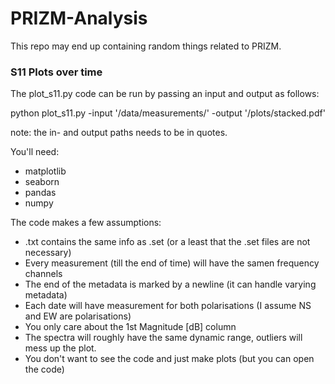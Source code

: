 # PRIZM-Analysis

This repo may end up containing random things related to PRIZM.

### S11 Plots over time
The plot_s11.py code can be run by passing an input and output as follows:

python plot_s11.py -input '/data/measurements/' -output '/plots/stacked.pdf'

note: the in- and output paths needs to be in quotes.

You'll need:
- matplotlib
- seaborn
- pandas
- numpy

The code makes a few assumptions:
- .txt contains the same info as .set (or a least that the .set files are not necessary)
- Every measurement (till the end of time) will have the samen frequency channels
- The end of the metadata is marked by a newline (it can handle varying metadata)
- Each date will have measurement for both polarisations (I assume NS and EW are polarisations) 
- You only care about the 1st Magnitude [dB] column
- The spectra will roughly have the same dynamic range, outliers will mess up the plot.
- You don't want to see the code and just make plots (but you can open the code)
